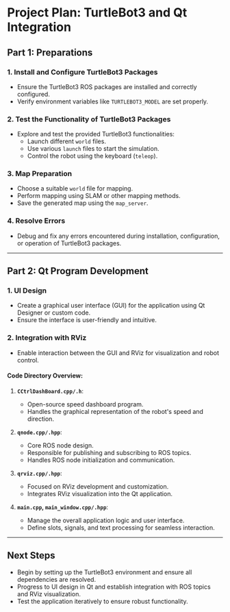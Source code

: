 # Project Plan: TurtleBot3 and Qt Integration

## Part 1: Preparations

### 1. Install and Configure TurtleBot3 Packages
- Ensure the TurtleBot3 ROS packages are installed and correctly configured.
- Verify environment variables like `TURTLEBOT3_MODEL` are set properly.

### 2. Test the Functionality of TurtleBot3 Packages
- Explore and test the provided TurtleBot3 functionalities:
  - Launch different `world` files.
  - Use various `launch` files to start the simulation.
  - Control the robot using the keyboard (`teleop`).

### 3. Map Preparation
- Choose a suitable `world` file for mapping.
- Perform mapping using SLAM or other mapping methods.
- Save the generated map using the `map_server`.

### 4. Resolve Errors
- Debug and fix any errors encountered during installation, configuration, or operation of TurtleBot3 packages.

---

## Part 2: Qt Program Development

### 1. UI Design
- Create a graphical user interface (GUI) for the application using Qt Designer or custom code.
- Ensure the interface is user-friendly and intuitive.

### 2. Integration with RViz
- Enable interaction between the GUI and RViz for visualization and robot control.

#### Code Directory Overview:
1. **`CCtrlDashBoard.cpp/.h`**:
   - Open-source speed dashboard program.
   - Handles the graphical representation of the robot's speed and direction.

2. **`qnode.cpp/.hpp`**:
   - Core ROS node design.
   - Responsible for publishing and subscribing to ROS topics.
   - Handles ROS node initialization and communication.

3. **`qrviz.cpp/.hpp`**:
   - Focused on RViz development and customization.
   - Integrates RViz visualization into the Qt application.

4. **`main.cpp`, `main_window.cpp/.hpp`**:
   - Manage the overall application logic and user interface.
   - Define slots, signals, and text processing for seamless interaction.

---

## Next Steps
- Begin by setting up the TurtleBot3 environment and ensure all dependencies are resolved.
- Progress to UI design in Qt and establish integration with ROS topics and RViz visualization.
- Test the application iteratively to ensure robust functionality.
